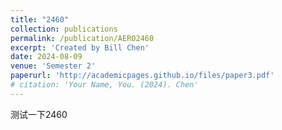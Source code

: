 ```yaml
---
title: "2460"
collection: publications
permalink: /publication/AERO2460
excerpt: 'Created by Bill Chen'
date: 2024-08-09
venue: 'Semester 2'
paperurl: 'http://academicpages.github.io/files/paper3.pdf'
# citation: 'Your Name, You. (2024). Chen'
---
```


测试一下2460
